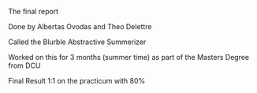 The final report

Done by Albertas Ovodas and Theo Delettre

Called the Blurble Abstractive Summerizer

Worked on this for 3 months (summer time) as part of the Masters Degree from DCU

Final Result 1:1 on the practicum with 80%  
